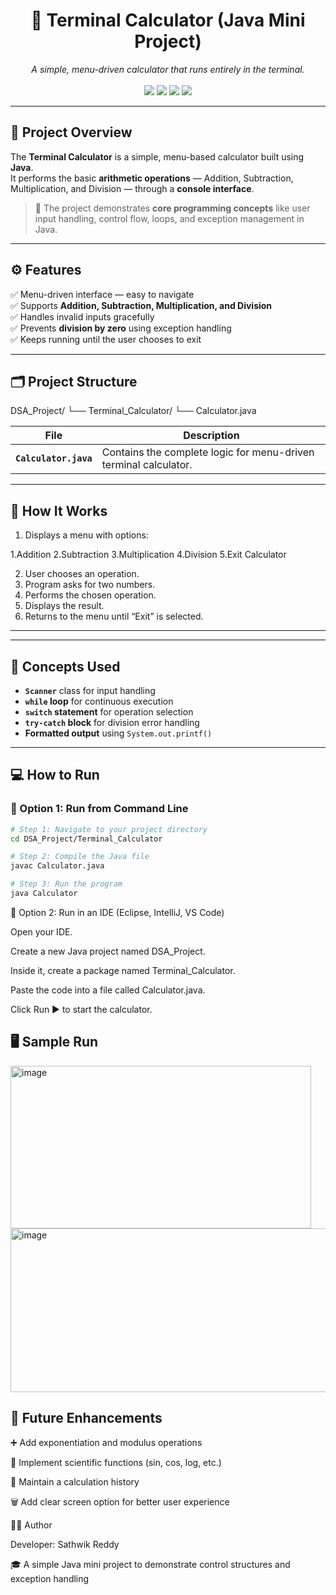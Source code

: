 <h1 align="center">🧮 Terminal Calculator (Java Mini Project)</h1>

<p align="center">
  <i>A simple, menu-driven calculator that runs entirely in the terminal.</i><br><br>
  <img src="https://img.shields.io/badge/Language-Java-orange?style=for-the-badge&logo=java" />
  <img src="https://img.shields.io/badge/IDE-Any%20Java%20IDE-blueviolet?style=for-the-badge&logo=eclipseide" />
  <img src="https://img.shields.io/badge/Type-Mini%20Project-success?style=for-the-badge" />
  <img src="https://img.shields.io/badge/License-MIT-green?style=for-the-badge" />
</p>

---

## 📘 Project Overview

The **Terminal Calculator** is a simple, menu-based calculator built using **Java**.  
It performs the basic **arithmetic operations** — Addition, Subtraction, Multiplication, and Division — through a **console interface**.

> 🎯 The project demonstrates **core programming concepts** like user input handling, control flow, loops, and exception management in Java.

---

## ⚙️ Features

✅ Menu-driven interface — easy to navigate  
✅ Supports **Addition, Subtraction, Multiplication, and Division**  
✅ Handles invalid inputs gracefully  
✅ Prevents **division by zero** using exception handling  
✅ Keeps running until the user chooses to exit  

---

## 🗂️ Project Structure
DSA_Project/
└── Terminal_Calculator/
└── Calculator.java

| File | Description |
|------|--------------|
| **`Calculator.java`** | Contains the complete logic for menu-driven terminal calculator. |

---

## 🧩 How It Works

1. Displays a menu with options:
   
  1.Addition
  2.Subtraction
  3.Multiplication
  4.Division
  5.Exit Calculator
  
2. User chooses an operation.
3. Program asks for two numbers.
4. Performs the chosen operation.
5. Displays the result.
6. Returns to the menu until “Exit” is selected.

---


---

## 🧠 Concepts Used

- **`Scanner`** class for input handling  
- **`while` loop** for continuous execution  
- **`switch` statement** for operation selection  
- **`try-catch` block** for division error handling  
- **Formatted output** using `System.out.printf()`  

---

## 💻 How to Run

### 🧩 Option 1: Run from Command Line

```bash
# Step 1: Navigate to your project directory
cd DSA_Project/Terminal_Calculator

# Step 2: Compile the Java file
javac Calculator.java

# Step 3: Run the program
java Calculator
```

🧩 Option 2: Run in an IDE (Eclipse, IntelliJ, VS Code)

Open your IDE.

Create a new Java project named DSA_Project.

Inside it, create a package named Terminal_Calculator.

Paste the code into a file called Calculator.java.

Click Run ▶️ to start the calculator.

## 🖥️ Sample Run
<img width="481" height="260" alt="image" src="https://github.com/user-attachments/assets/cb9413f6-5971-41a3-bc02-2aba524b18cb" />

<img width="506" height="262" alt="image" src="https://github.com/user-attachments/assets/c441d3a5-e152-40a9-9e48-88cfaab895ee" />


## 🌟 Future Enhancements

➕ Add exponentiation and modulus operations

🧠 Implement scientific functions (sin, cos, log, etc.)

💾 Maintain a calculation history

🗑️ Add clear screen option for better user experience

👨‍💻 Author

Developer: Sathwik Reddy

🎓 A simple Java mini project to demonstrate control structures and exception handling
